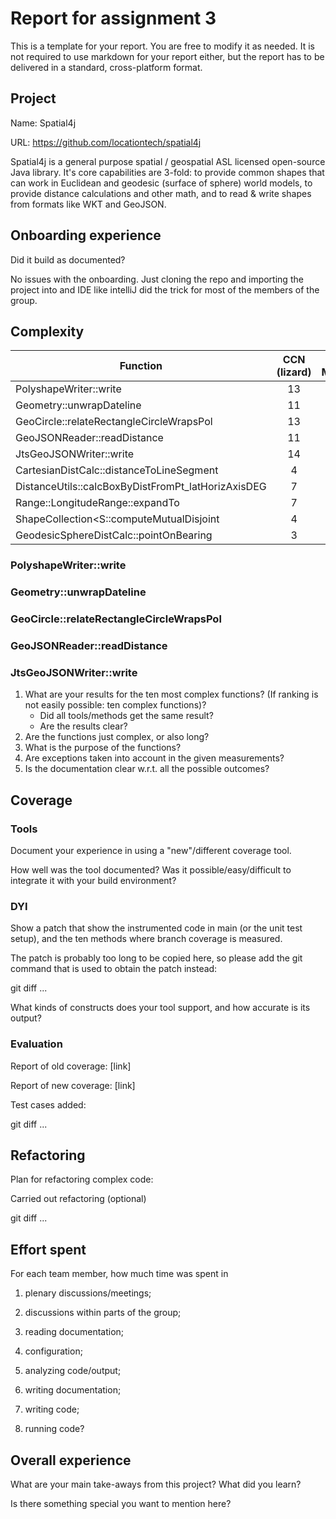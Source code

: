 # Report for assignment 3

This is a template for your report. You are free to modify it as needed.
It is not required to use markdown for your report either, but the report
has to be delivered in a standard, cross-platform format.

## Project

Name: Spatial4j

URL: https://github.com/locationtech/spatial4j

Spatial4j is a general purpose spatial / geospatial ASL licensed open-source Java library. It's core capabilities are 3-fold: to provide common shapes that can work in Euclidean and geodesic (surface of sphere) world models, to provide distance calculations and other math, and to read & write shapes from formats like WKT and GeoJSON. 

## Onboarding experience

Did it build as documented?
    
No issues with the onboarding. Just cloning the repo and importing the project into and IDE like intelliJ did the trick
for most of the members of the group.


## Complexity

| Function                                           | CCN (lizard) | CCN Manual |
|----------------------------------------------------|:------------:|-----------:|
| PolyshapeWriter::write                             |      13      |            |
| Geometry::unwrapDateline                           |      11      |            |
| GeoCircle::relateRectangleCircleWrapsPol           |      13      |            |
| GeoJSONReader::readDistance                        |      11      |            |
| JtsGeoJSONWriter::write                            |      14      |            |
| CartesianDistCalc::distanceToLineSegment           |       4      |            |
| DistanceUtils::calcBoxByDistFromPt_latHorizAxisDEG |       7      |            |
| Range::LongitudeRange::expandTo                    |       7      |            |
| ShapeCollection<S::computeMutualDisjoint           |       4      |            |
| GeodesicSphereDistCalc::pointOnBearing             |       3      |            |


### PolyshapeWriter::write 

### Geometry::unwrapDateline  

### GeoCircle::relateRectangleCircleWrapsPol

### GeoJSONReader::readDistance   

### JtsGeoJSONWriter::write  
1. What are your results for the ten most complex functions? (If ranking
is not easily possible: ten complex functions)?
   * Did all tools/methods get the same result?
   * Are the results clear?
2. Are the functions just complex, or also long?
3. What is the purpose of the functions?
4. Are exceptions taken into account in the given measurements?
5. Is the documentation clear w.r.t. all the possible outcomes?

## Coverage

### Tools

Document your experience in using a "new"/different coverage tool.

How well was the tool documented? Was it possible/easy/difficult to
integrate it with your build environment?

### DYI

Show a patch that show the instrumented code in main (or the unit
test setup), and the ten methods where branch coverage is measured.

The patch is probably too long to be copied here, so please add
the git command that is used to obtain the patch instead:

git diff ...

What kinds of constructs does your tool support, and how accurate is
its output?

### Evaluation

Report of old coverage: [link]

Report of new coverage: [link]

Test cases added:

git diff ...

## Refactoring

Plan for refactoring complex code:

Carried out refactoring (optional)

git diff ...

## Effort spent

For each team member, how much time was spent in

1. plenary discussions/meetings;

2. discussions within parts of the group;

3. reading documentation;

4. configuration;

5. analyzing code/output;

6. writing documentation;

7. writing code;

8. running code?

## Overall experience

What are your main take-aways from this project? What did you learn?

Is there something special you want to mention here?
